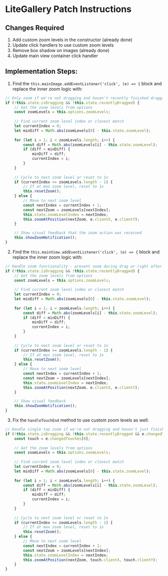 # LiteGallery Patch Instructions

## Changes Required

1. Add custom zoom levels in the constructor (already done)
2. Update click handlers to use custom zoom levels
3. Remove box shadow on images (already done)
4. Update main view container click handler

## Implementation Steps:

1. Find the `this.mainImage.addEventListener('click', (e) => {` block and replace the inner zoom logic with:

```javascript
// Only zoom if we're not dragging and haven't recently finished dragging
if (!this.state.isDragging && !this.state.recentlyDragged) {
    // Get the zoom levels from options
    const zoomLevels = this.options.zoomLevels;
    
    // Find current zoom level index or closest match
    let currentIndex = 0;
    let minDiff = Math.abs(zoomLevels[0] - this.state.zoomLevel);
    
    for (let i = 1; i < zoomLevels.length; i++) {
        const diff = Math.abs(zoomLevels[i] - this.state.zoomLevel);
        if (diff < minDiff) {
            minDiff = diff;
            currentIndex = i;
        }
    }
    
    // Cycle to next zoom level or reset to 1x
    if (currentIndex >= zoomLevels.length - 1) {
        // If at max zoom level, reset to 1x
        this.resetZoom();
    } else {
        // Move to next zoom level
        const nextIndex = currentIndex + 1;
        const nextZoom = zoomLevels[nextIndex];
        this.state.zoomLevelIndex = nextIndex;
        this.zoomAtPosition(nextZoom, e.clientX, e.clientY);
    }

    // Show visual feedback that the zoom action was received
    this.showZoomNotification();
}
```

2. Find the `this.mainView.addEventListener('click', (e) => {` block and replace the inner zoom logic with:

```javascript
// Handle zoom functionality - prevent zoom during drag or right after drag
if (!this.state.isDragging && !this.state.recentlyDragged) {
    // Get the zoom levels from options
    const zoomLevels = this.options.zoomLevels;
    
    // Find current zoom level index or closest match
    let currentIndex = 0;
    let minDiff = Math.abs(zoomLevels[0] - this.state.zoomLevel);
    
    for (let i = 1; i < zoomLevels.length; i++) {
        const diff = Math.abs(zoomLevels[i] - this.state.zoomLevel);
        if (diff < minDiff) {
            minDiff = diff;
            currentIndex = i;
        }
    }
    
    // Cycle to next zoom level or reset to 1x
    if (currentIndex >= zoomLevels.length - 1) {
        // If at max zoom level, reset to 1x
        this.resetZoom();
    } else {
        // Move to next zoom level
        const nextIndex = currentIndex + 1;
        const nextZoom = zoomLevels[nextIndex];
        this.state.zoomLevelIndex = nextIndex;
        this.zoomAtPosition(nextZoom, e.clientX, e.clientY);
    }

    // Show visual feedback
    this.showZoomNotification();
}
```

3. Fix the `handleTouchEnd` method to use custom zoom levels as well:

```javascript
// Handle single tap zoom if we're not dragging and haven't just finished dragging
if (!this.state.isDragging && !this.state.recentlyDragged && e.changedTouches.length === 1) {
    const touch = e.changedTouches[0];
    
    // Get the zoom levels from options
    const zoomLevels = this.options.zoomLevels;
    
    // Find current zoom level index or closest match
    let currentIndex = 0;
    let minDiff = Math.abs(zoomLevels[0] - this.state.zoomLevel);
    
    for (let i = 1; i < zoomLevels.length; i++) {
        const diff = Math.abs(zoomLevels[i] - this.state.zoomLevel);
        if (diff < minDiff) {
            minDiff = diff;
            currentIndex = i;
        }
    }
    
    // Cycle to next zoom level or reset to 1x
    if (currentIndex >= zoomLevels.length - 1) {
        // If at max zoom level, reset to 1x
        this.resetZoom();
    } else {
        // Move to next zoom level
        const nextIndex = currentIndex + 1;
        const nextZoom = zoomLevels[nextIndex];
        this.state.zoomLevelIndex = nextIndex;
        this.zoomAtPosition(nextZoom, touch.clientX, touch.clientY);
    }
}
```
